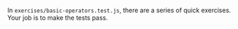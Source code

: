In `exercises/basic-operators.test.js`, there are a series of quick exercises. Your job is to make the tests pass.
